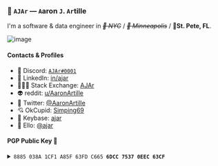### 🚪 `AJAr` — `A`aron `J`. `Ar`tille

I'm a software &amp; data engineer in _~~🗽 NYC~~_ / _~~🌉 Minneapolis~~_ / 🌴**St. Pete, FL**.

![image](https://user-images.githubusercontent.com/612499/134766803-9d5de389-ec56-413c-949c-42f6ef09cdc6.png)

#### Contacts & Profiles

- 👾 Discord: [`AJAr#0001`](https://discordapp.com/users/254277765312806912)
- 🧳 LinkedIn: [in/ajar](https://www.linkedin.com/in/ajar)
- 👨🏻‍💻 Stack Exchange: [AJAr](https://security.stackexchange.com/users/67475/ajar) 
- 👽 reddit: [u/AaronArtille](https://www.reddit.com/u/AaronArtille)
- 🍊 Twitter: [@AaronArtille](https://www.twitter.com/AaronArtille)
- 💘 OkCupid: [Simping69](https://www.youtube.com/watch?v=eBGIQ7ZuuiU)
- 🔐 Keybase: [ajar](https://www.keybase.io/ajar)
- 🎨 Ello: [@ajar](https://ello.co/ajar)

#### PGP Public Key 🤫
<details>
  <summary>
    <code>8885 038A 1CF1 A85F 63FD C665 <b>6DCC 7537 0EEC 63CF</b></code>
  </summary>
  <br>
  
  ```
  -----BEGIN PGP PUBLIC KEY BLOCK-----
  Version: Keybase OpenPGP v2.1.13
  Comment: https://keybase.io/crypto

  xsFNBF9jwdIBEADMdMTcv00ceSszmmz+GmaxVJsUE694Th1vwYsE+A3RfjidVNkI
  E8/h5DMNSrfYFfbwot6S1qXzKV0TOGiIPKg7ZmC4pyj42jtc+nrjvLDhHDVC1uG2
  FU7dfpyHBe81IxsZHAmQ4QCHpbFyQ8b53hdlSkaJY4Ihy+IRX/UxAl/DikLvB6c9
  8gxWecFVcppkgJvx02cLskQES4rydbCEz0v9aXs89cp5sVikv2v9Cp4JyRZCdoL0
  nmlteOjAUABhjH6xQhxWRN8tF/sfK5pFvICj/TgqwxWmG9cJLseSy5pL94Z0vNh1
  xzKA7UepIoj9lcH5ZfqgHJkFJHvRv4xGfoGc9k8LKjyXjBm+nANAySqZBw60Ppgv
  CmjBsWTwAQM23zVR1/Ura5/m0wL01LDLiuUQDuUaUiib7xGTpWrFqn5e+Mph2n6T
  WwHUylHgGBvyRm20v6fkWl2J4s8eU2pRof3YHkppMGa3lAxnJAH+HoDhu3ulgFn/
  Rws7KX0Z9gz6IiTrDaJCrFgnSpIr26xuNGtBF3bp/ymccElL6fmq6J7bh0AFTeid
  UpeJNgsOLM/1tpdsPuseincWC+5ZwXj/Z1s61HxVuh5v6q9a7c8ejTrJgQ1D16XU
  UAo+CZIBcABl7mnYAbkJujAzBvhkLqtmvQ+aQHEL4k6hPmVAKkdZX751FwARAQAB
  zR5BYXJvbiBBcnRpbGxlIDxhYXJvbkBhamFyLm9yZz7CwXQEEwEKAB4FAl9jwdIC
  GwMDCwkHAxUKCAIeAQIXgAMWAgECGQEACgkQbcx1Nw7sY8+/IQ/8DTtJ6e/QD4Vr
  IMKQHx50EMm8cwrSLkP2m/k52FrzpAuzjxG4tEWQRHTgtMDNms62cEJ51yjRCPca
  PstPVIfcfAcqphNgdIO2HPSxIVO+1cozo1S0xKJtaYMxjSE+uXq6Chpe6XA08xL2
  nERbEg9NVlFk6Xas+EDusQHeeyDaVZIsTsxzjboUgbY0qGT4+oLEeLGUQgDqFYvt
  oJTtdhifvSobq5IowC1nuWQ5+ypm2ygDULlnNVKXkUE67RxqQCTWCq2dcCyO5Zne
  wVUxwYLr301f8ESmXUBuH3m3748R02mPYZ9TS8L51uR9Vo8W6ss+HTk8oofGgyMr
  qRAbHvsgGZipSkUWwlW5kd3eVWBxSNdN1W4qc64ieaCCF4TqlD1X3UpM0/1ZjnFi
  ojVsfoJSS2NP0a2zCTG9ZZb/8y3z65BWr0xf2So9cNArHFWYj4Sg1HfnMg/Dgi3X
  fQCE2iERgiShzHcIjznaQgAlcN9jeYyENVNUQ3IMl0bjMI/8KY2SPmkrw1gJ6aMw
  UxGZ6GnnJpoGMh4Juoy5H+ZBzztaHg87GEJOmx2+Hy9o32WTq5G+N0v5igwAnPD2
  5sFD4RF634Sm4W328JVDopZiMRrdKkZh7fSeZctN2ZtXNQy0kC3ORiDQGt4E/Pwv
  G5hAowrfHP08byP/ec+dWCfeHngD2GTOwE0EX2PB0gEIAO2Kt9PE/lgVLHSWlLmb
  9gW10QeZ0cBBT3jdrVEkQsEdVHYHENjiXlJE6tzWfoRUILe59iWqb90kHT0oFb0Y
  pxQR73rIyBa1PC6oEh23k6cQFrcaQfedETKeF1dkki1dOlT6do1mv2OCqAvJ/U8a
  6PxBH4P2m++MPeZdDlE3XyjSMjqrqZTiKO5r/flOc8UD8gnyColL8TaJQRW7RcV5
  p0651kvpCaAfCK2u4mo5nev1WMqjRZKTqJAqZRwY+oQn2NX0Bf8eNghDLt5rds3r
  0GSH/76EjIcy3RfS0qD9byQKOmue9cl0cPb8W2J3NgK9Z+IbayK2yHgMCsPkDXsC
  ytMAEQEAAcLChAQYAQoADwUCX2PB0gUJDwmcAAIbDAEpCRBtzHU3Duxjz8BdIAQZ
  AQoABgUCX2PB0gAKCRCqnQygmG7GsX6CCACYsXwBe47O2yTt04U1r96gc9oF8n0K
  qHJ7OX2cKMTjshyP6TbMiZwLqBN1TSoPZGEzF/siFPxcaQ+QAUSUlXnhRhX4cKVm
  t1G/5tMBnIdT0wxCSIsLlR8r9cW0DRIdc5Klgf7bu1ECiYyh2VrGtK61dllcLdJM
  6hNHCsmIpdgvvg+cCKF1OQFwuYdKgNfAkFz9TAw42oNQGUJFPDtC2tcBqH45yyJo
  jp3MWGSnxPpRhadpc09NUkQIUh9fEWlYi2ee1593GHOzgPKnlKBN4OH2BjASyP4f
  ZA0aOFCq4ACyshhq/Pvw1P5rpRGpPESdy7NqSfx2QqgA9I2Aw9kBDIYpS30P/1Aj
  jI1NahSJGVaFT15q8YskuKymQPriWdWTaHGuFY6X4uihEvv+3e5FNgZv1f3h2hpk
  HhtiB7HIvJw52PM3LJOcG9JKqpSvDMJ1YEmP0z35wBHWq4u5crskJXH/J5RWcpqo
  6gaKOllq9dMWkUkOE1K2sklaOERbxTf94jhYQ6E6fWOcpNDdEd4jO7zjgob/H+o2
  /yuWkWI7M3LdlQne+CEniG38TTDBlRaI+lgSJIr7EbOimvndDpdEeHHPN0rTRdee
  QvhPf4/4Jgirk7FPiqvWmnv2mUVnZVqyBBy6hp9LdxFRgtT2+oiUPlGlF41D/TzU
  O+LN/LszuuXnysCEmT5TFLmPES0BhBzlchuIt35pjcFsNFx9Qmiddmxj6jwdeDDL
  qXOLATqMjrCjuVn9M3Fs/Nly1VM7ucxfUCdYNUYpMDpSQummPfbl5fkfZBclVt56
  zIOGjZp24YkTCG6Hw2p+hAEiGo1ZZZVxHr5MgrKuXvXF3qE8VqJJ8FScRu+p3jAs
  yUICAAPLCwI0J68mnh8niQ8f0k9DVf1DzB6PFK3jiKM9v6Mc+5QTwjM5xc6UQE61
  XqPEFKdZrJImK8lCFHXxNDizIzgNdXtpmYGTH00VtznWAUECF0T7JDAD2J0qWrYe
  cvFCjmbEzwUHjbqPuz5JxITiyFR9JS6POT1inV2ozsBNBF9jwdIBCACsdOay5zqu
  B38m8Cz0T+aiXd8gaiKL3uGLh+vTjxkXyzB5BiGMLKCz7vlp0s1BBTDWNgYDx0aK
  U/9MpONEVSW/zaM+jklBhbZ78jlSJntweHGJAmkID3cA3wMaht90+Q0zD4jJZjF2
  SYMdlTteWPgtdYb2MwfAkijFzf2FmKvQOX6U930Vy4ZhPiCypOhCeu5k7N9x0Kin
  eRSCHB6R9uo9Pfgkdh5o5tK1ir/QcITnhaea6DqVkv68B18PFdGoCARokYtrD47w
  DmPLQ4vZ3jUKexCXcIBGB7JFFdQFJXO1+9oSX9Y3Y+ajeTIPnAUNZw2axg3xHfnr
  oQh64gXvZ0fxABEBAAHCwoQEGAEKAA8FAl9jwdIFCQ8JnAACGyIBKQkQbcx1Nw7s
  Y8/AXSAEGQEKAAYFAl9jwdIACgkQkDpfiO1Lv0/AQwgAgdqUqWyrVNpHkd+3N87m
  ZQr07JheLdWn3DdknoImWXRX3L5hb45y6VCSTmFdrcSri6YvVh4zrt12t3jF/L3m
  p4A2q3Um/nKdqeRLWi8naqGgfmmhG7txKLI+6nEOVRYTa0axk1D+iTzAxxjPNLqW
  24cz9bNc7dObM77c5OXoqiEQGLLJhMvdiA5ZCmVC9AssEfHHFH5znE33CfIixpxo
  Anp9wt7Dey4ajB15N+38UIyZIRoK79s9ZBscWTGtW6sejBlDYmBu5UDrvDwUMQiZ
  1quuhkQP+98u/aldOU1U78MnTiBoPDE3ap+51uIJGCi0yvXsjAxoD9Ssbjvie3Hq
  ceT6D/0Qd0sVtIo1FNDLn5cgl4QkmAHG7/IBiKi4MYzUGJf/LsuxRd0lotGtd1gZ
  as7twRxKhSFUaMvM0a0emTd3LBa9Y7ugJlkQM1QY06QDgV+bQisYGXTr8FIIoD4h
  9+ht749ZeTXzMggEm5uWE7W8eZS752Xr6kY65FRVQ6pSGMNRDaK+HqG4WWs8LHzA
  vbhsYkt9J2qXH+84Zjxe/6GmtI68BJ1s/dkS55hGOkr99OFIxVvYxpMt9Mih6TQ+
  bGNxRLQsLXCq53BjN1a+Gy/xE+gwn1+kVjT5Q0VJzq75qjwDswuiof9iPSxqShCP
  rBGB3EKt63SAH3Ps7hQS0SGZA50WK4uw6qtd6QiYr+lY04XUIna9aJtS1ZQQmrg1
  LN8+8sxQD2SXh50P2H0xhkUAG7Mo/e8aY24Rt0/KiXrO4uOQsQfSOml2MZqP3xXV
  F5MOshOPUjbnycX6Trk2HPf+WKuzzEiOf3t3a46RFR6fN7XaSrlLvXrXFSWTI1DG
  7QpaF4PG8WxZqJT6W5IDzr5MP+mHvu8wgnxs152U4kXtELX3NicWcw2VZi6f3tqa
  vw1cCHL43Ah1sKD+xSjmw+vnSC+DcnWbQdNkHZ/zzOnCiyL8RqImGfIAHoRjcsvW
  sHVCujdhi2EErHwzU15kQFS170Ux+hN0Wa5/hS3UXk/q6mltYg==
  =/hI6
  -----END PGP PUBLIC KEY BLOCK-----
  ```
</details>
